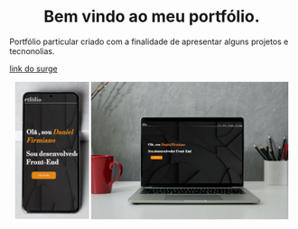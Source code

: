 

<div align=center>
  <h1> Bem vindo ao meu portfólio. </h1>
</div>

Portfólio particular criado com a finalidade de apresentar alguns projetos e tecnonolias.

[link do surge](https://robust-ladybug.surge.sh)

<p align="center">
  <img src="https://github.com/daniel2dfla/portfolio/blob/main/src/img/portfolioCelular.jpg" width="131"  alt="accessibility text">
  <img src="https://github.com/daniel2dfla/portfolio/blob/main/src/img/portfolioPc.jpg" width="350"  alt="accessibility text">
</p>

